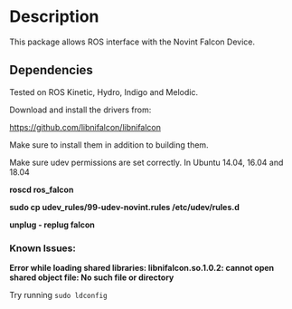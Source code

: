 # Description
This package allows ROS interface with the Novint Falcon Device.

## Dependencies
Tested on ROS Kinetic, Hydro, Indigo and Melodic.

Download and install the drivers from:

https://github.com/libnifalcon/libnifalcon
 
Make sure to install them in addition to building them.

Make sure udev permissions are set correctly. In Ubuntu 14.04, 16.04 and 18.04 

  **roscd ros_falcon**
  
  **sudo cp udev_rules/99-udev-novint.rules /etc/udev/rules.d**
  
  **unplug - replug falcon**


### Known Issues:

**Error while loading shared libraries: libnifalcon.so.1.0.2: cannot open shared object file: No such file or directory**

Try running `sudo ldconfig`

